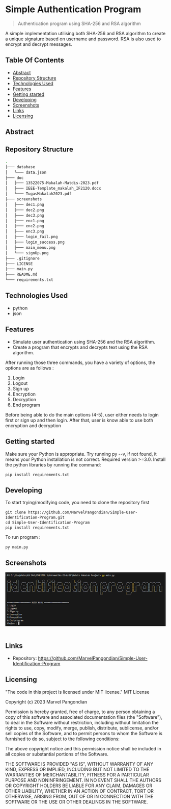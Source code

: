 

# Simple Authentication Program
> Authentication program using SHA-256 and RSA algorithm

A simple implementation utilising both SHA-256 and RSA algorithm to create a unique signature based on username and password. RSA is also used to encrypt and decrypt messages.

## Table Of Contents
* [Abstract](#abstract)
* [Repository Structure](#repository-structure)
* [Technologies Used](#technologies-used)
* [Features](#features)
* [Getting started](#getting-started)
* [Developing](#developing)
* [Screenshots](#screenshots)
* [Links](#links)
* [Licensing](#licensing)

## Abstract

## Repository Structure 
```bash
.
├─── database
│   └─── data.json
├─── doc
│   ├─── 13522075-Makalah-Matdis-2023.pdf 
│   ├─── IEEE-Template_makalah_IF2120.docx
│   └─── TugasMakalah2023.pdf
├─── screenshots
│   ├─── dec1.png
│   ├─── dec2.png
│   ├─── dec3.png
│   ├─── enc1.png
│   ├─── enc2.png
│   ├─── enc3.png
│   ├─── login_fail.png
│   ├─── login_success.png
│   ├─── main_menu.png
│   └─── signUp.png
├─── .gitignore
├─── LICENSE
├─── main.py
├─── README.md
└─── requirements.txt
```
## Technologies Used
- python
- json

## Features
* Simulate user authentication using SHA-256 and the RSA algorithm.
* Create a program that encrypts and decrypts text using the RSA algorithm.





After running those three commands, you have a variety of options, the options are as follows : <br>
1. Login
2. Logout
3. Sign up
4. Encryption
5. Decryption
6. End program

Before being able to do the main options (4-5), user either needs to login first or sign up and then login. After that, user is know able to use both encryption and decryption

## Getting started

Make sure your Python is appropriate. Try running py --v, if not found, it means your Python installation is not correct. Required version >=3.0. Install the python libraries by running the command:

```shell
pip install requirements.txt
```


## Developing
To start trying/modifying code, you need to clone the repository first
```shell
git clone https://github.com/MarvelPangondian/Simple-User-Identification-Program.git
cd Simple-User-Identification-Program
pip install requirements.txt
```
To run program :

```shell
py main.py
```

## Screenshots

![Main menu](./screenshots/main_menu.png)<br><br>



## Links

- Repository: https://github.com/MarvelPangondian/Simple-User-Identification-Program

## Licensing
"The code in this project is licensed under MIT license."
MIT License

Copyright (c) 2023 Marvel Pangondian

Permission is hereby granted, free of charge, to any person obtaining a copy
of this software and associated documentation files (the "Software"), to deal
in the Software without restriction, including without limitation the rights
to use, copy, modify, merge, publish, distribute, sublicense, and/or sell
copies of the Software, and to permit persons to whom the Software is
furnished to do so, subject to the following conditions:

The above copyright notice and this permission notice shall be included in all
copies or substantial portions of the Software.

THE SOFTWARE IS PROVIDED "AS IS", WITHOUT WARRANTY OF ANY KIND, EXPRESS OR
IMPLIED, INCLUDING BUT NOT LIMITED TO THE WARRANTIES OF MERCHANTABILITY,
FITNESS FOR A PARTICULAR PURPOSE AND NONINFRINGEMENT. IN NO EVENT SHALL THE
AUTHORS OR COPYRIGHT HOLDERS BE LIABLE FOR ANY CLAIM, DAMAGES OR OTHER
LIABILITY, WHETHER IN AN ACTION OF CONTRACT, TORT OR OTHERWISE, ARISING FROM,
OUT OF OR IN CONNECTION WITH THE SOFTWARE OR THE USE OR OTHER DEALINGS IN THE
SOFTWARE.

